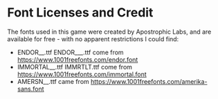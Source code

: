 # Font Licenses and Credit

The fonts used in this game were created by Apostrophic Labs, and are available for free - with no apparent restrictions I could find:

- ENDOR__.ttf ENDOR___.ttf come from <https://www.1001freefonts.com/endor.font>
- IMMORTAL__.ttf IMMRTLT.ttf come from <https://www.1001freefonts.com/immortal.font>
- AMERSN__.ttf came from <https://www.1001freefonts.com/amerika-sans.font>
